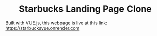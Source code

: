 <h1 align="center">Starbucks Landing Page Clone</h1>

Built with VUE.js, this webpage is live at this link: https://starbucksvue.onrender.com

